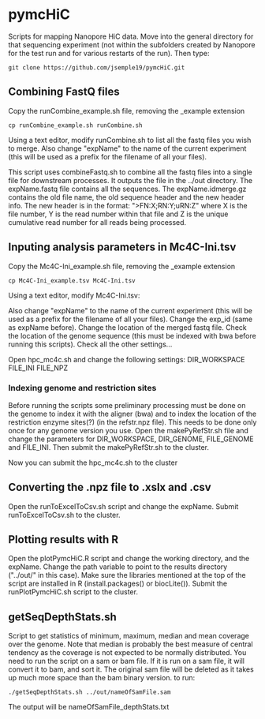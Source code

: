 # pymcHiC
Scripts for mapping Nanopore HiC data.
Move into the general directory for that sequencing experiment (not within the subfolders created by Nanopore for the test run and for various restarts of the run). Then type:
```
git clone https://github.com/jsemple19/pymcHiC.git
```

## Combining FastQ files
Copy the runCombine_example.sh file, removing the _example extension

```
cp runCombine_example.sh runCombine.sh
```

Using a text editor, modify runCombine.sh to list all the fastq files you wish to merge. Also change "expName" to the name of the current experiment (this will be used as a prefix for the filename of all your files).

This script uses combineFastq.sh to combine all the fastq files into a single file for downstream processes. It outputs the file in the ../out directory. The expName.fastq file contains all the sequences. The expName.idmerge.gz contains the old file name, the old sequence header and the new header info. The new header is in the format: ">FN:X;RN:Y;uRN:Z" where X is the file number, Y is the read number within that file and Z is the unique cumulative read number for all reads being processed.

## Inputing analysis parameters in Mc4C-Ini.tsv
Copy the Mc4C-Ini_example.sh file, removing the _example extension

```
cp Mc4C-Ini_example.tsv Mc4C-Ini.tsv
```
Using a text editor, modify Mc4C-Ini.tsv:

Also change "expName" to the name of the current experiment (this will be used as a prefix for the filename of all your files).
Change the exp_id (same as expName before).
Change the location of the merged fastq file.
Check the location of the genome sequence (this must be indexed with bwa before running this scripts).
Check all the other settings...

Open hpc_mc4c.sh and change the following settings:
DIR_WORKSPACE
FILE_INI
FILE_NPZ

### Indexing genome and restriction sites
Before running the scripts some preliminary processing must be done on the genome to index it with the aligner (bwa) and to index the location of the restriction enzyme sites(?) (in the refstr.npz file). This needs to be done only once for any genome version you use. Open the makePyRefStr.sh file and change the parameters for DIR_WORKSPACE, DIR_GENOME, FILE_GENOME and FILE_INI.
Then submit the makePyRefStr.sh to the cluster.

Now you can submit the hpc_mc4c.sh to the cluster

## Converting the .npz file to .xslx and .csv
Open the runToExcelToCsv.sh script and change the expName.
Submit runToExcelToCsv.sh to the cluster.

## Plotting results with R
Open the plotPymcHiC.R script and change the working directory, and the expName. Change the path variable to point to the results directory ("../out/" in this case).
Make sure the libraries mentioned at the top of the script are installed in R (install.packages() or biocLite()).
Submit the runPlotPymcHiC.sh script to the cluster.

## getSeqDepthStats.sh
Script to get statistics of minimum, maximum, median and mean coverage over the genome. Note that median is probably the best measure of central tendency as the coverage is not expected to be normally distributed.
You need to run the script on a sam or bam file. If it is run on a sam file, it will convert it to bam, and sort it. The original sam file will be deleted as it takes up much more space than the bam binary version.
to run:
```
./getSeqDepthStats.sh ../out/nameOfSamFile.sam
```
The output will be nameOfSamFile_depthStats.txt

